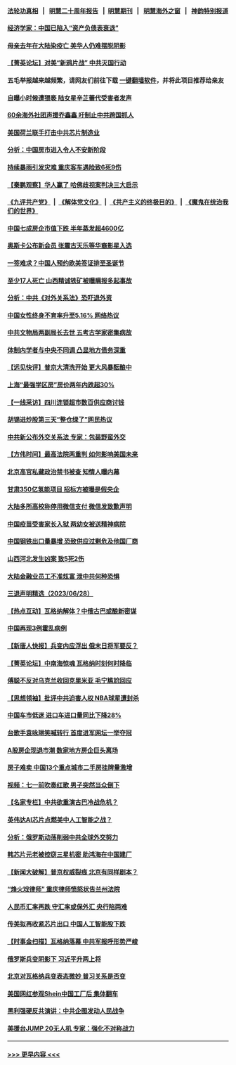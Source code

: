 #### [法轮功真相](https://github.com/gfw-breaker/truth/blob/master/README.md?t=0) &nbsp;&nbsp;|&nbsp;&nbsp; [明慧二十周年报告](https://github.com/gfw-breaker/mh-reports/blob/master/README.md?t=0) &nbsp;&nbsp;|&nbsp;&nbsp;[明慧期刊](https://github.com/gfw-breaker/mh-qikan) &nbsp;&nbsp;|&nbsp;&nbsp; [明慧海外之窗](https://github.com/gfw-breaker/mh-news/blob/master/README.md?t=0) &nbsp;&nbsp;|&nbsp;&nbsp; [神韵特别报道](https://github.com/gfw-breaker/mh-news/blob/master/shenyun.md?t=0)
#### [经济学家：中国已陷入“资产负债表衰退”](../pages/nsc413/n14025366.md?t=06301243) 
#### [母亲去年在大陆染疫亡 美华人仍难摆脱阴影](../pages/nsc413/n14025207.md?t=06301243) 
#### [【菁英论坛】对美“新鸦片战” 中共灭国行动](../pages/nsc413/n14025266.md?t=06301243) 
#### 五毛举报越来越频繁，请网友们前往下载 [一键翻墙软件](https://github.com/gfw-breaker/ssr-accounts)，并将此项目推荐给亲友
#### [自曝小时候遭猥亵 陆女星辛芷蕾代受害者发声](../pages/nsc413/n14025216.md?t=06301243) 
#### [60余海外社团声援乔鑫鑫 吁制止中共跨国抓人](../pages/nsc413/n14025268.md?t=06301243) 
#### [美国荷兰联手打击中共芯片制造业](../pages/nsc413/n14025247.md?t=06301243) 
#### [分析：中国房市进入令人不安新阶段](../pages/nsc413/n14025181.md?t=06301243) 
#### [持续暴雨引发灾难 重庆客车遇险致6死9伤](../pages/nsc413/n14025273.md?t=06301243) 
#### [【秦鹏观察】华人赢了 哈佛歧视案判决三大启示](../pages/nsc413/n14025233.md?t=06301243) 
#### [《九评共产党》](https://github.com/begood0513/9ping.md/blob/master/README.md) &nbsp;|&nbsp; [《解体党文化》](../../../../jtdwh.md/blob/master/README.md)  &nbsp;|&nbsp; [《共产主义的终极目的》](../../../../gczydzjmd.md/blob/master/README.md) &nbsp;|&nbsp; [《魔鬼在统治我们的世界》](../../../../mgztzwmdsj.md/blob/master/README.md) 
#### [中国七成房企市值下跌 半年蒸发超4600亿](../pages/nsc413/n14025261.md?t=06301243) 
#### [奥斯卡公布新会员 张震古天乐等华裔影星入选](../pages/nsc413/n14025138.md?t=06301243) 
#### [一签难求？中国人预约欧美签证排至圣诞节](../pages/nsc413/n14025026.md?t=06301243) 
#### [至少17人死亡 山西精诚铁矿被曝瞒报多起事故](../pages/nsc413/n14025228.md?t=06301243) 
#### [分析：中共《对外关系法》恐吓退外资](../pages/nsc413/n14025071.md?t=06301243) 
#### [中国女性终身不育率升至5.16% 网络热议](../pages/nsc413/n14024825.md?t=06301243) 
#### [中共文物局两副局长去世 五考古学家密集病故](../pages/nsc413/n14025104.md?t=06301243) 
#### [体制内学者与中央不同调 凸显地方债务深重](../pages/nsc413/n14024954.md?t=06301243) 
#### [【远见快评】普京大清洗开始 更大风暴酝酿中](../pages/nsc413/n14025028.md?t=06301243) 
#### [上海“最强学区房”房价两年内跌超30%](../pages/nsc413/n14024910.md?t=06301243) 
#### [【一线采访】四川连锁超市数百供应商讨钱](../pages/nsc413/n14025102.md?t=06301243) 
#### [胡锡进炒股第三天“整仓绿了”网民热议](../pages/nsc413/n14024911.md?t=06301243) 
#### [中共新公布外交关系法 专家：包装野蛮外交](../pages/nsc413/n14024956.md?t=06301243) 
#### [【方伟时间】最高法院两重判 如何影响美国未来](../pages/nsc413/n14024526.md?t=06301243) 
#### [北京高官私藏政治禁书被查 知情人曝内幕](../pages/nsc413/n14024763.md?t=06301243) 
#### [甘肃350亿氢能项目 招标方被曝是假央企](../pages/nsc413/n14024853.md?t=06301243) 
#### [大陆多所高校称停用微信支付 微信发致歉声明](../pages/nsc413/n14024854.md?t=06301243) 
#### [中国疫苗受害家长入狱 两幼女被送精神病院](../pages/nsc413/n14024727.md?t=06301243) 
#### [中国钢铁出口量暴增 恐致供应过剩危及他国厂商](../pages/nsc413/n14024808.md?t=06301243) 
#### [山西河北发生凶案 致5死2伤](../pages/nsc413/n14024805.md?t=06301243) 
#### [大陆金融业员工不准炫富 泄中共何种恐惧](../pages/nsc413/n14024435.md?t=06301243) 
#### [三退声明精选（2023/06/28）](../pages/nsc413/n14024621.md?t=06301243) 
#### [【热点互动】瓦格纳解体？中俄古巴或酿新密谋](../pages/nsc413/n14024508.md?t=06301243) 
#### [中国再现3例霍乱病例](../pages/nsc413/n14024603.md?t=06301243) 
#### [【新唐人快报】兵变内应浮出 俄末日将军要反？](../pages/nsc413/n14024483.md?t=06301243) 
#### [【菁英论坛】中南海惊魂 瓦格纳时刻何时降临](../pages/nsc413/n14024388.md?t=06301243) 
#### [傅聪不反对乌克兰收回克里米亚 毛宁尴尬回应](../pages/nsc413/n14024401.md?t=06301243) 
#### [【思想领袖】批评中共迫害人权 NBA球星遭封杀](../pages/nsc413/n13997987.md?t=06301243) 
#### [中国车市低迷 进口车进口量同比下降28%](../pages/nsc413/n14024445.md?t=06301243) 
#### [台歌手袁咏琳笑喊转行 首度进军网坛一举夺冠](../pages/nsc413/n14024410.md?t=06301243) 
#### [A股房企现退市潮 数家地方房企巨头离场](../pages/nsc413/n14024451.md?t=06301243) 
#### [房子难卖 中国13个重点城市二手房挂牌量激增](../pages/nsc413/n14024430.md?t=06301243) 
#### [视频：七一前吹奏红歌 男子突然当众倒下](../pages/nsc413/n14024423.md?t=06301243) 
#### [【名家专栏】中共欲重演古巴冷战危机？](../pages/nsc413/n14024244.md?t=06301243) 
#### [英伟达AI芯片点燃美中人工智能之战？](../pages/nsc413/n14024381.md?t=06301243) 
#### [分析：俄罗斯动荡削弱中共全球外交努力](../pages/nsc413/n14024391.md?t=06301243) 
#### [韩芯片元老被控窃三星机密 助鸿海在中国建厂](../pages/nsc413/n14023756.md?t=06301243) 
#### [【新闻大破解】普京权威裂痕 北京有同样剧本？](../pages/nsc413/n14024365.md?t=06301243) 
#### [“烽火戏律师” 重庆律师愤怒状告兰州法院](../pages/nsc413/n14024374.md?t=06301243) 
#### [人民币汇率再跌 守汇率或保外汇 央行陷两难](../pages/nsc413/n14024090.md?t=06301243) 
#### [传美拟再收紧芯片出口 中国人工智能股下跌](../pages/nsc413/n14024306.md?t=06301243) 
#### [【时事金扫描】瓦格纳落幕 中共军报呼形势严峻](../pages/nsc413/n14024331.md?t=06301243) 
#### [俄罗斯兵变阴影下 习近平升两上将](../pages/nsc413/n14024252.md?t=06301243) 
#### [北京对瓦格纳兵变表态微妙 普习关系是否变](../pages/nsc413/n14024161.md?t=06301243) 
#### [美国网红参观Shein中国工厂后 集体翻车](../pages/nsc413/n14024265.md?t=06301243) 
#### [黑利强硬反共演讲：中共企图发动人民战争](../pages/nsc413/n14024162.md?t=06301243) 
#### [美援台JUMP 20无人机 专家：强化不对称战力](../pages/nsc413/n14023452.md?t=06301243) 

----
#### [ >>> 更早内容 <<< ](../indexes/nsc413-earlier.md)

